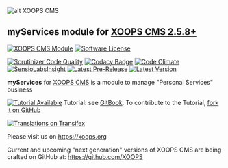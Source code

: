 ![alt XOOPS CMS](https://xoops.org/images/logoXoops4GithubRepository.png)
## myServices module for  [XOOPS CMS 2.5.8+](https://xoops.org)
[![XOOPS CMS Module](https://img.shields.io/badge/XOOPS%20CMS-Module-blue.svg)](https://xoops.org)
[![Software License](https://img.shields.io/badge/license-GPL-brightgreen.svg?style=flat)](LICENSE)

[![Scrutinizer Code Quality](https://img.shields.io/scrutinizer/g/mambax7/myservices.svg?style=flat)](https://scrutinizer-ci.com/g/mambax7/myservices/?branch=master)
[![Codacy Badge](https://api.codacy.com/project/badge/Grade/75c75ab42460433a95afa6e2a314974a)](https://www.codacy.com/app/mambax7/myservices_2)
[![Code Climate](https://img.shields.io/codeclimate/github/mambax7/myservices.svg?style=flat)](https://codeclimate.com/github/mambax7/myservices)
[![SensioLabsInsight](https://insight.sensiolabs.com/projects/dc1413e0-bffa-426c-a14f-ac408dad5699/mini.png)](https://insight.sensiolabs.com/projects/dc1413e0-bffa-426c-a14f-ac408dad5699)
[![Latest Pre-Release](https://img.shields.io/github/tag/mambax7/myservices.svg?style=flat)](https://github.com/mambax7/myservices/tags/)
[![Latest Version](https://img.shields.io/github/release/mambax7/myservices.svg?style=flat)](https://github.com/mambax7/myservices/releases/)

**myServices** for [XOOPS CMS](https://xoops.org) is a module to manage "Personal Services" business

[![Tutorial Available](https://xoops.org/images/tutorial-available-blue.svg)](https://www.gitbook.com/book/xoops/myservices-tutorial/) Tutorial: see [GitBook](https://www.gitbook.com/book/xoops/myservices-tutorial/).
To contribute to the Tutorial, [fork it on GitHub](https://github.com/XoopsDocs/myservices-tutorial)

[![Translations on Transifex](https://xoops.org/images/translations-transifex-blue.svg)](https://www.transifex.com/xoops)

Please visit us on https://xoops.org

Current and upcoming "next generation" versions of XOOPS CMS are being crafted on GitHub at: https://github.com/XOOPS

